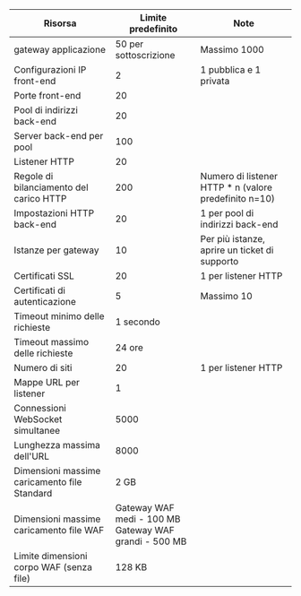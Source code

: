 | Risorsa | Limite predefinito | Note |
| --- | --- | --- |
| gateway applicazione |50 per sottoscrizione | Massimo 1000 |
| Configurazioni IP front-end |2 |1 pubblica e 1 privata |
| Porte front-end |20 | |
| Pool di indirizzi back-end |20 | |
| Server back-end per pool |100 | |
| Listener HTTP |20 | |
| Regole di bilanciamento del carico HTTP |200 |Numero di listener HTTP * n (valore predefinito n=10) |
| Impostazioni HTTP back-end |20 |1 per pool di indirizzi back-end |
| Istanze per gateway |10 | Per più istanze, aprire un ticket di supporto |
| Certificati SSL |20 |1 per listener HTTP |
| Certificati di autenticazione |5 | Massimo 10 |
| Timeout minimo delle richieste |1 secondo | |
| Timeout massimo delle richieste |24 ore | |
| Numero di siti |20 |1 per listener HTTP |
| Mappe URL per listener |1 | |
| Connessioni WebSocket simultanee |5000| |
|Lunghezza massima dell'URL|8000|
| Dimensioni massime caricamento file Standard |2 GB | |
| Dimensioni massime caricamento file WAF |Gateway WAF medi - 100 MB<br>Gateway WAF grandi - 500 MB| |
|Limite dimensioni corpo WAF (senza file)|128 KB|

